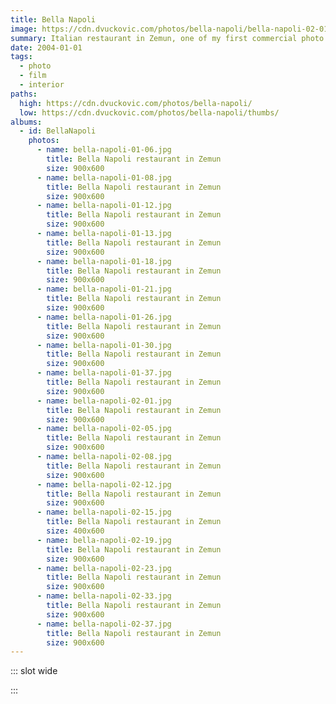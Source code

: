```yaml
---
title: Bella Napoli
image: https://cdn.dvuckovic.com/photos/bella-napoli/bella-napoli-02-01.jpg
summary: Italian restaurant in Zemun, one of my first commercial photo shoots
date: 2004-01-01
tags:
  - photo
  - film
  - interior
paths:
  high: https://cdn.dvuckovic.com/photos/bella-napoli/
  low: https://cdn.dvuckovic.com/photos/bella-napoli/thumbs/
albums:
  - id: BellaNapoli
    photos:
      - name: bella-napoli-01-06.jpg
        title: Bella Napoli restaurant in Zemun
        size: 900x600
      - name: bella-napoli-01-08.jpg
        title: Bella Napoli restaurant in Zemun
        size: 900x600
      - name: bella-napoli-01-12.jpg
        title: Bella Napoli restaurant in Zemun
        size: 900x600
      - name: bella-napoli-01-13.jpg
        title: Bella Napoli restaurant in Zemun
        size: 900x600
      - name: bella-napoli-01-18.jpg
        title: Bella Napoli restaurant in Zemun
        size: 900x600
      - name: bella-napoli-01-21.jpg
        title: Bella Napoli restaurant in Zemun
        size: 900x600
      - name: bella-napoli-01-26.jpg
        title: Bella Napoli restaurant in Zemun
        size: 900x600
      - name: bella-napoli-01-30.jpg
        title: Bella Napoli restaurant in Zemun
        size: 900x600
      - name: bella-napoli-01-37.jpg
        title: Bella Napoli restaurant in Zemun
        size: 900x600
      - name: bella-napoli-02-01.jpg
        title: Bella Napoli restaurant in Zemun
        size: 900x600
      - name: bella-napoli-02-05.jpg
        title: Bella Napoli restaurant in Zemun
        size: 900x600
      - name: bella-napoli-02-08.jpg
        title: Bella Napoli restaurant in Zemun
        size: 900x600
      - name: bella-napoli-02-12.jpg
        title: Bella Napoli restaurant in Zemun
        size: 900x600
      - name: bella-napoli-02-15.jpg
        title: Bella Napoli restaurant in Zemun
        size: 400x600
      - name: bella-napoli-02-19.jpg
        title: Bella Napoli restaurant in Zemun
        size: 900x600
      - name: bella-napoli-02-23.jpg
        title: Bella Napoli restaurant in Zemun
        size: 900x600
      - name: bella-napoli-02-33.jpg
        title: Bella Napoli restaurant in Zemun
        size: 900x600
      - name: bella-napoli-02-37.jpg
        title: Bella Napoli restaurant in Zemun
        size: 900x600
---
```


::: slot wide

<PhotoAlbum id="BellaNapoli" />

:::
